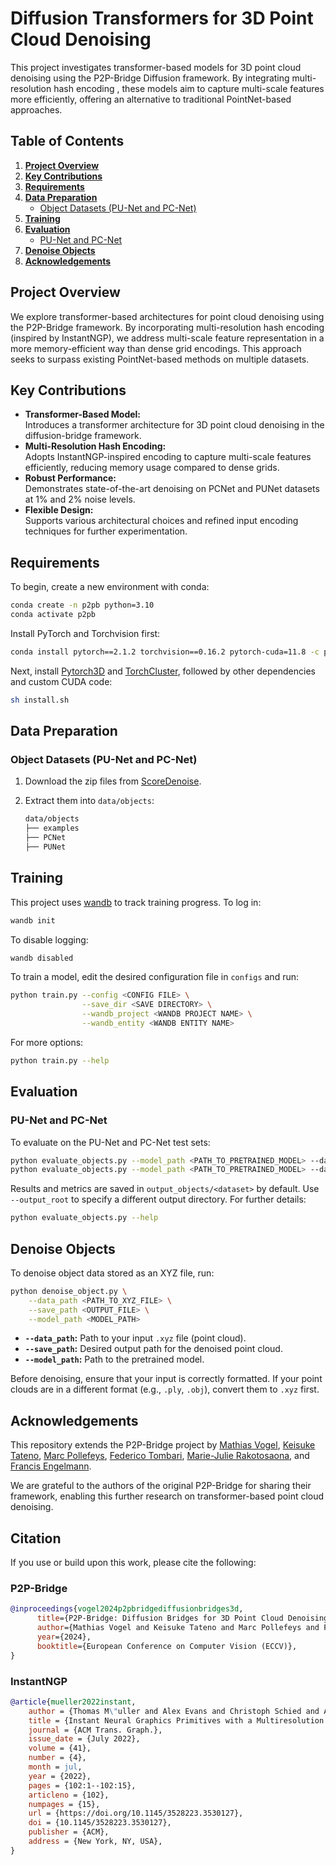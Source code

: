 # Diffusion Transformers for 3D Point Cloud Denoising

This project investigates transformer-based models for 3D point cloud denoising using the P2P-Bridge Diffusion framework. By integrating multi-resolution hash encoding , these models aim to capture multi-scale features more efficiently, offering an alternative to traditional PointNet-based approaches.

## Table of Contents
1. [**Project Overview**](#project-overview)
2. [**Key Contributions**](#key-contributions)
3. [**Requirements**](#requirements)
4. [**Data Preparation**](#data-preparation)  
   * [Object Datasets (PU-Net and PC-Net)](#object-datasets-pu-net-and-pc-net)
5. [**Training**](#training)
6. [**Evaluation**](#evaluation)  
   * [PU-Net and PC-Net](#pu-net-and-pc-net)
7. [**Denoise Objects**](#denoise-objects)  
8. [**Acknowledgements**](#acknowledgements)
   
## Project Overview
We explore transformer-based architectures for point cloud denoising using the P2P-Bridge framework. By incorporating multi-resolution hash encoding (inspired by InstantNGP), we address multi-scale feature representation in a more memory-efficient way than dense grid encodings. This approach seeks to surpass existing PointNet-based methods on multiple datasets.

## Key Contributions
- **Transformer-Based Model:**  
  Introduces a transformer architecture for 3D point cloud denoising in the diffusion-bridge framework.
- **Multi-Resolution Hash Encoding:**  
  Adopts InstantNGP-inspired encoding to capture multi-scale features efficiently, reducing memory usage compared to dense grids.
- **Robust Performance:**  
  Demonstrates state-of-the-art denoising on PCNet and PUNet datasets at 1% and 2% noise levels.
- **Flexible Design:**  
  Supports various architectural choices and refined input encoding techniques for further experimentation.

## Requirements
To begin, create a new environment with conda:

```bash
conda create -n p2pb python=3.10
conda activate p2pb
```

Install PyTorch and Torchvision first:
```bash
conda install pytorch==2.1.2 torchvision==0.16.2 pytorch-cuda=11.8 -c pytorch -c nvidia --yes
```

Next, install [Pytorch3D](https://github.com/facebookresearch/pytorch3d/blob/main/INSTALL.md) and [TorchCluster](https://github.com/rusty1s/pytorch_cluster), followed by other dependencies and custom CUDA code:

```bash
sh install.sh
```

## Data Preparation

### Object Datasets (PU-Net and PC-Net)
1. Download the zip files from [ScoreDenoise](https://github.com/luost26/score-denoise).  
2. Extract them into `data/objects`:

   ```bash
   data/objects
   ├── examples
   ├── PCNet
   ├── PUNet
   ```

## Training
This project uses [wandb](https://wandb.ai/site) to track training progress. To log in:

```bash
wandb init
```

To disable logging:

```bash
wandb disabled
```

To train a model, edit the desired configuration file in `configs` and run:

```bash
python train.py --config <CONFIG FILE> \
                --save_dir <SAVE DIRECTORY> \
                --wandb_project <WANDB PROJECT NAME> \
                --wandb_entity <WANDB ENTITY NAME>
```

For more options:

```bash
python train.py --help
```

## Evaluation

### PU-Net and PC-Net
To evaluate on the PU-Net and PC-Net test sets:

```bash
python evaluate_objects.py --model_path <PATH_TO_PRETRAINED_MODEL> --dataset PUNet
python evaluate_objects.py --model_path <PATH_TO_PRETRAINED_MODEL> --dataset PCNet
```

Results and metrics are saved in `output_objects/<dataset>` by default. Use `--output_root` to specify a different output directory. For further details:

```bash
python evaluate_objects.py --help
```

## Denoise Objects
To denoise object data stored as an XYZ file, run:

```bash
python denoise_object.py \
    --data_path <PATH_TO_XYZ_FILE> \
    --save_path <OUTPUT_FILE> \
    --model_path <MODEL_PATH>
```

- **`--data_path`:** Path to your input `.xyz` file (point cloud).
- **`--save_path`:** Desired output path for the denoised point cloud.
- **`--model_path`:** Path to the pretrained model.

Before denoising, ensure that your input is correctly formatted. If your point clouds are in a different format (e.g., `.ply`, `.obj`), convert them to `.xyz` first.

## Acknowledgements
  This repository extends the P2P-Bridge project by 
    <a href="https://matvogel.github.io">Mathias Vogel</a>,
    <a href="https://scholar.google.com/citations?user=ml3laqEAAAAJ">Keisuke Tateno</a>,
    <a href="https://inf.ethz.ch/people/person-detail.pollefeys.html">Marc Pollefeys</a>,
    <a href="https://federicotombari.github.io/">Federico Tombari</a>,
    <a href="https://scholar.google.com/citations?user=eQ0om98AAAAJ">Marie-Julie Rakotosaona</a>, and
    <a href="https://francisengelmann.github.io/">Francis Engelmann</a>.
    
We are grateful to the authors of the original P2P-Bridge for sharing their framework, enabling this further research on transformer-based point cloud denoising.

## Citation

If you use or build upon this work, please cite the following:

### P2P-Bridge
```bibtex
@inproceedings{vogel2024p2pbridgediffusionbridges3d,
      title={P2P-Bridge: Diffusion Bridges for 3D Point Cloud Denoising}, 
      author={Mathias Vogel and Keisuke Tateno and Marc Pollefeys and Federico Tombari and Marie-Julie Rakotosaona and Francis Engelmann},
      year={2024},
      booktitle={European Conference on Computer Vision (ECCV)},
}
```

### InstantNGP
```bibtex
@article{mueller2022instant,
    author = {Thomas M\"uller and Alex Evans and Christoph Schied and Alexander Keller},
    title = {Instant Neural Graphics Primitives with a Multiresolution Hash Encoding},
    journal = {ACM Trans. Graph.},
    issue_date = {July 2022},
    volume = {41},
    number = {4},
    month = jul,
    year = {2022},
    pages = {102:1--102:15},
    articleno = {102},
    numpages = {15},
    url = {https://doi.org/10.1145/3528223.3530127},
    doi = {10.1145/3528223.3530127},
    publisher = {ACM},
    address = {New York, NY, USA},
}
